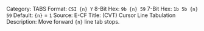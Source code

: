 Category: TABS
Format: `CSI {n} Y`
8-Bit Hex: `9b {n} 59`
7-Bit Hex: `1b 5b {n} 59`
Default: `{n}` = `1`
Source: E-CF
Title: (CVT) Cursor Line Tabulation
Description: Move forward `{n}` line tab stops.
